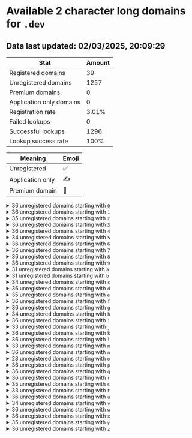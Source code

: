 # Available 2 character long domains for `.dev`

## Data last updated: 02/03/2025, 20:09:29

|Stat|Amount|
|--|--|
|Registered domains|39|
|Unregistered domains|1257|
|Premium domains|0|
|Application only domains|0|
|Registration rate|3.01%|
|Failed lookups|0|
|Successful lookups|1296|
|Lookup success rate|100%|


|Meaning|Emoji|
|--|--|
|Unregistered|:white_check_mark:|
|Application only|:writing_hand:|
|Premium domain|:gem:|

<details>
<summary>36 unregistered domains starting with <bold><code>0</code></bold></summary>

|Type|Domain|
|--|--|
|:white_check_mark:|`00.dev`|
|:white_check_mark:|`01.dev`|
|:white_check_mark:|`02.dev`|
|:white_check_mark:|`03.dev`|
|:white_check_mark:|`04.dev`|
|:white_check_mark:|`05.dev`|
|:white_check_mark:|`06.dev`|
|:white_check_mark:|`07.dev`|
|:white_check_mark:|`08.dev`|
|:white_check_mark:|`09.dev`|
|:white_check_mark:|`0a.dev`|
|:white_check_mark:|`0b.dev`|
|:white_check_mark:|`0c.dev`|
|:white_check_mark:|`0d.dev`|
|:white_check_mark:|`0e.dev`|
|:white_check_mark:|`0f.dev`|
|:white_check_mark:|`0g.dev`|
|:white_check_mark:|`0h.dev`|
|:white_check_mark:|`0i.dev`|
|:white_check_mark:|`0j.dev`|
|:white_check_mark:|`0k.dev`|
|:white_check_mark:|`0l.dev`|
|:white_check_mark:|`0m.dev`|
|:white_check_mark:|`0n.dev`|
|:white_check_mark:|`0o.dev`|
|:white_check_mark:|`0p.dev`|
|:white_check_mark:|`0q.dev`|
|:white_check_mark:|`0r.dev`|
|:white_check_mark:|`0s.dev`|
|:white_check_mark:|`0t.dev`|
|:white_check_mark:|`0u.dev`|
|:white_check_mark:|`0v.dev`|
|:white_check_mark:|`0w.dev`|
|:white_check_mark:|`0x.dev`|
|:white_check_mark:|`0y.dev`|
|:white_check_mark:|`0z.dev`|
</details>
<details>
<summary>36 unregistered domains starting with <bold><code>1</code></bold></summary>

|Type|Domain|
|--|--|
|:white_check_mark:|`10.dev`|
|:white_check_mark:|`11.dev`|
|:white_check_mark:|`12.dev`|
|:white_check_mark:|`13.dev`|
|:white_check_mark:|`14.dev`|
|:white_check_mark:|`15.dev`|
|:white_check_mark:|`16.dev`|
|:white_check_mark:|`17.dev`|
|:white_check_mark:|`18.dev`|
|:white_check_mark:|`19.dev`|
|:white_check_mark:|`1a.dev`|
|:white_check_mark:|`1b.dev`|
|:white_check_mark:|`1c.dev`|
|:white_check_mark:|`1d.dev`|
|:white_check_mark:|`1e.dev`|
|:white_check_mark:|`1f.dev`|
|:white_check_mark:|`1g.dev`|
|:white_check_mark:|`1h.dev`|
|:white_check_mark:|`1i.dev`|
|:white_check_mark:|`1j.dev`|
|:white_check_mark:|`1k.dev`|
|:white_check_mark:|`1l.dev`|
|:white_check_mark:|`1m.dev`|
|:white_check_mark:|`1n.dev`|
|:white_check_mark:|`1o.dev`|
|:white_check_mark:|`1p.dev`|
|:white_check_mark:|`1q.dev`|
|:white_check_mark:|`1r.dev`|
|:white_check_mark:|`1s.dev`|
|:white_check_mark:|`1t.dev`|
|:white_check_mark:|`1u.dev`|
|:white_check_mark:|`1v.dev`|
|:white_check_mark:|`1w.dev`|
|:white_check_mark:|`1x.dev`|
|:white_check_mark:|`1y.dev`|
|:white_check_mark:|`1z.dev`|
</details>
<details>
<summary>35 unregistered domains starting with <bold><code>2</code></bold></summary>

|Type|Domain|
|--|--|
|:white_check_mark:|`20.dev`|
|:white_check_mark:|`21.dev`|
|:white_check_mark:|`22.dev`|
|:white_check_mark:|`23.dev`|
|:white_check_mark:|`24.dev`|
|:white_check_mark:|`25.dev`|
|:white_check_mark:|`26.dev`|
|:white_check_mark:|`27.dev`|
|:white_check_mark:|`28.dev`|
|:white_check_mark:|`29.dev`|
|:white_check_mark:|`2a.dev`|
|:white_check_mark:|`2b.dev`|
|:white_check_mark:|`2c.dev`|
|:white_check_mark:|`2d.dev`|
|:white_check_mark:|`2e.dev`|
|:white_check_mark:|`2f.dev`|
|:white_check_mark:|`2g.dev`|
|:white_check_mark:|`2h.dev`|
|:white_check_mark:|`2i.dev`|
|:white_check_mark:|`2j.dev`|
|:white_check_mark:|`2l.dev`|
|:white_check_mark:|`2m.dev`|
|:white_check_mark:|`2n.dev`|
|:white_check_mark:|`2o.dev`|
|:white_check_mark:|`2p.dev`|
|:white_check_mark:|`2q.dev`|
|:white_check_mark:|`2r.dev`|
|:white_check_mark:|`2s.dev`|
|:white_check_mark:|`2t.dev`|
|:white_check_mark:|`2u.dev`|
|:white_check_mark:|`2v.dev`|
|:white_check_mark:|`2w.dev`|
|:white_check_mark:|`2x.dev`|
|:white_check_mark:|`2y.dev`|
|:white_check_mark:|`2z.dev`|
</details>
<details>
<summary>36 unregistered domains starting with <bold><code>3</code></bold></summary>

|Type|Domain|
|--|--|
|:white_check_mark:|`30.dev`|
|:white_check_mark:|`31.dev`|
|:white_check_mark:|`32.dev`|
|:white_check_mark:|`33.dev`|
|:white_check_mark:|`34.dev`|
|:white_check_mark:|`35.dev`|
|:white_check_mark:|`36.dev`|
|:white_check_mark:|`37.dev`|
|:white_check_mark:|`38.dev`|
|:white_check_mark:|`39.dev`|
|:white_check_mark:|`3a.dev`|
|:white_check_mark:|`3b.dev`|
|:white_check_mark:|`3c.dev`|
|:white_check_mark:|`3d.dev`|
|:white_check_mark:|`3e.dev`|
|:white_check_mark:|`3f.dev`|
|:white_check_mark:|`3g.dev`|
|:white_check_mark:|`3h.dev`|
|:white_check_mark:|`3i.dev`|
|:white_check_mark:|`3j.dev`|
|:white_check_mark:|`3k.dev`|
|:white_check_mark:|`3l.dev`|
|:white_check_mark:|`3m.dev`|
|:white_check_mark:|`3n.dev`|
|:white_check_mark:|`3o.dev`|
|:white_check_mark:|`3p.dev`|
|:white_check_mark:|`3q.dev`|
|:white_check_mark:|`3r.dev`|
|:white_check_mark:|`3s.dev`|
|:white_check_mark:|`3t.dev`|
|:white_check_mark:|`3u.dev`|
|:white_check_mark:|`3v.dev`|
|:white_check_mark:|`3w.dev`|
|:white_check_mark:|`3x.dev`|
|:white_check_mark:|`3y.dev`|
|:white_check_mark:|`3z.dev`|
</details>
<details>
<summary>36 unregistered domains starting with <bold><code>4</code></bold></summary>

|Type|Domain|
|--|--|
|:white_check_mark:|`40.dev`|
|:white_check_mark:|`41.dev`|
|:white_check_mark:|`42.dev`|
|:white_check_mark:|`43.dev`|
|:white_check_mark:|`44.dev`|
|:white_check_mark:|`45.dev`|
|:white_check_mark:|`46.dev`|
|:white_check_mark:|`47.dev`|
|:white_check_mark:|`48.dev`|
|:white_check_mark:|`49.dev`|
|:white_check_mark:|`4a.dev`|
|:white_check_mark:|`4b.dev`|
|:white_check_mark:|`4c.dev`|
|:white_check_mark:|`4d.dev`|
|:white_check_mark:|`4e.dev`|
|:white_check_mark:|`4f.dev`|
|:white_check_mark:|`4g.dev`|
|:white_check_mark:|`4h.dev`|
|:white_check_mark:|`4i.dev`|
|:white_check_mark:|`4j.dev`|
|:white_check_mark:|`4k.dev`|
|:white_check_mark:|`4l.dev`|
|:white_check_mark:|`4m.dev`|
|:white_check_mark:|`4n.dev`|
|:white_check_mark:|`4o.dev`|
|:white_check_mark:|`4p.dev`|
|:white_check_mark:|`4q.dev`|
|:white_check_mark:|`4r.dev`|
|:white_check_mark:|`4s.dev`|
|:white_check_mark:|`4t.dev`|
|:white_check_mark:|`4u.dev`|
|:white_check_mark:|`4v.dev`|
|:white_check_mark:|`4w.dev`|
|:white_check_mark:|`4x.dev`|
|:white_check_mark:|`4y.dev`|
|:white_check_mark:|`4z.dev`|
</details>
<details>
<summary>34 unregistered domains starting with <bold><code>5</code></bold></summary>

|Type|Domain|
|--|--|
|:white_check_mark:|`50.dev`|
|:white_check_mark:|`52.dev`|
|:white_check_mark:|`53.dev`|
|:white_check_mark:|`54.dev`|
|:white_check_mark:|`56.dev`|
|:white_check_mark:|`57.dev`|
|:white_check_mark:|`58.dev`|
|:white_check_mark:|`59.dev`|
|:white_check_mark:|`5a.dev`|
|:white_check_mark:|`5b.dev`|
|:white_check_mark:|`5c.dev`|
|:white_check_mark:|`5d.dev`|
|:white_check_mark:|`5e.dev`|
|:white_check_mark:|`5f.dev`|
|:white_check_mark:|`5g.dev`|
|:white_check_mark:|`5h.dev`|
|:white_check_mark:|`5i.dev`|
|:white_check_mark:|`5j.dev`|
|:white_check_mark:|`5k.dev`|
|:white_check_mark:|`5l.dev`|
|:white_check_mark:|`5m.dev`|
|:white_check_mark:|`5n.dev`|
|:white_check_mark:|`5o.dev`|
|:white_check_mark:|`5p.dev`|
|:white_check_mark:|`5q.dev`|
|:white_check_mark:|`5r.dev`|
|:white_check_mark:|`5s.dev`|
|:white_check_mark:|`5t.dev`|
|:white_check_mark:|`5u.dev`|
|:white_check_mark:|`5v.dev`|
|:white_check_mark:|`5w.dev`|
|:white_check_mark:|`5x.dev`|
|:white_check_mark:|`5y.dev`|
|:white_check_mark:|`5z.dev`|
</details>
<details>
<summary>36 unregistered domains starting with <bold><code>6</code></bold></summary>

|Type|Domain|
|--|--|
|:white_check_mark:|`60.dev`|
|:white_check_mark:|`61.dev`|
|:white_check_mark:|`62.dev`|
|:white_check_mark:|`63.dev`|
|:white_check_mark:|`64.dev`|
|:white_check_mark:|`65.dev`|
|:white_check_mark:|`66.dev`|
|:white_check_mark:|`67.dev`|
|:white_check_mark:|`68.dev`|
|:white_check_mark:|`69.dev`|
|:white_check_mark:|`6a.dev`|
|:white_check_mark:|`6b.dev`|
|:white_check_mark:|`6c.dev`|
|:white_check_mark:|`6d.dev`|
|:white_check_mark:|`6e.dev`|
|:white_check_mark:|`6f.dev`|
|:white_check_mark:|`6g.dev`|
|:white_check_mark:|`6h.dev`|
|:white_check_mark:|`6i.dev`|
|:white_check_mark:|`6j.dev`|
|:white_check_mark:|`6k.dev`|
|:white_check_mark:|`6l.dev`|
|:white_check_mark:|`6m.dev`|
|:white_check_mark:|`6n.dev`|
|:white_check_mark:|`6o.dev`|
|:white_check_mark:|`6p.dev`|
|:white_check_mark:|`6q.dev`|
|:white_check_mark:|`6r.dev`|
|:white_check_mark:|`6s.dev`|
|:white_check_mark:|`6t.dev`|
|:white_check_mark:|`6u.dev`|
|:white_check_mark:|`6v.dev`|
|:white_check_mark:|`6w.dev`|
|:white_check_mark:|`6x.dev`|
|:white_check_mark:|`6y.dev`|
|:white_check_mark:|`6z.dev`|
</details>
<details>
<summary>36 unregistered domains starting with <bold><code>7</code></bold></summary>

|Type|Domain|
|--|--|
|:white_check_mark:|`70.dev`|
|:white_check_mark:|`71.dev`|
|:white_check_mark:|`72.dev`|
|:white_check_mark:|`73.dev`|
|:white_check_mark:|`74.dev`|
|:white_check_mark:|`75.dev`|
|:white_check_mark:|`76.dev`|
|:white_check_mark:|`77.dev`|
|:white_check_mark:|`78.dev`|
|:white_check_mark:|`79.dev`|
|:white_check_mark:|`7a.dev`|
|:white_check_mark:|`7b.dev`|
|:white_check_mark:|`7c.dev`|
|:white_check_mark:|`7d.dev`|
|:white_check_mark:|`7e.dev`|
|:white_check_mark:|`7f.dev`|
|:white_check_mark:|`7g.dev`|
|:white_check_mark:|`7h.dev`|
|:white_check_mark:|`7i.dev`|
|:white_check_mark:|`7j.dev`|
|:white_check_mark:|`7k.dev`|
|:white_check_mark:|`7l.dev`|
|:white_check_mark:|`7m.dev`|
|:white_check_mark:|`7n.dev`|
|:white_check_mark:|`7o.dev`|
|:white_check_mark:|`7p.dev`|
|:white_check_mark:|`7q.dev`|
|:white_check_mark:|`7r.dev`|
|:white_check_mark:|`7s.dev`|
|:white_check_mark:|`7t.dev`|
|:white_check_mark:|`7u.dev`|
|:white_check_mark:|`7v.dev`|
|:white_check_mark:|`7w.dev`|
|:white_check_mark:|`7x.dev`|
|:white_check_mark:|`7y.dev`|
|:white_check_mark:|`7z.dev`|
</details>
<details>
<summary>36 unregistered domains starting with <bold><code>8</code></bold></summary>

|Type|Domain|
|--|--|
|:white_check_mark:|`80.dev`|
|:white_check_mark:|`81.dev`|
|:white_check_mark:|`82.dev`|
|:white_check_mark:|`83.dev`|
|:white_check_mark:|`84.dev`|
|:white_check_mark:|`85.dev`|
|:white_check_mark:|`86.dev`|
|:white_check_mark:|`87.dev`|
|:white_check_mark:|`88.dev`|
|:white_check_mark:|`89.dev`|
|:white_check_mark:|`8a.dev`|
|:white_check_mark:|`8b.dev`|
|:white_check_mark:|`8c.dev`|
|:white_check_mark:|`8d.dev`|
|:white_check_mark:|`8e.dev`|
|:white_check_mark:|`8f.dev`|
|:white_check_mark:|`8g.dev`|
|:white_check_mark:|`8h.dev`|
|:white_check_mark:|`8i.dev`|
|:white_check_mark:|`8j.dev`|
|:white_check_mark:|`8k.dev`|
|:white_check_mark:|`8l.dev`|
|:white_check_mark:|`8m.dev`|
|:white_check_mark:|`8n.dev`|
|:white_check_mark:|`8o.dev`|
|:white_check_mark:|`8p.dev`|
|:white_check_mark:|`8q.dev`|
|:white_check_mark:|`8r.dev`|
|:white_check_mark:|`8s.dev`|
|:white_check_mark:|`8t.dev`|
|:white_check_mark:|`8u.dev`|
|:white_check_mark:|`8v.dev`|
|:white_check_mark:|`8w.dev`|
|:white_check_mark:|`8x.dev`|
|:white_check_mark:|`8y.dev`|
|:white_check_mark:|`8z.dev`|
</details>
<details>
<summary>36 unregistered domains starting with <bold><code>9</code></bold></summary>

|Type|Domain|
|--|--|
|:white_check_mark:|`90.dev`|
|:white_check_mark:|`91.dev`|
|:white_check_mark:|`92.dev`|
|:white_check_mark:|`93.dev`|
|:white_check_mark:|`94.dev`|
|:white_check_mark:|`95.dev`|
|:white_check_mark:|`96.dev`|
|:white_check_mark:|`97.dev`|
|:white_check_mark:|`98.dev`|
|:white_check_mark:|`99.dev`|
|:white_check_mark:|`9a.dev`|
|:white_check_mark:|`9b.dev`|
|:white_check_mark:|`9c.dev`|
|:white_check_mark:|`9d.dev`|
|:white_check_mark:|`9e.dev`|
|:white_check_mark:|`9f.dev`|
|:white_check_mark:|`9g.dev`|
|:white_check_mark:|`9h.dev`|
|:white_check_mark:|`9i.dev`|
|:white_check_mark:|`9j.dev`|
|:white_check_mark:|`9k.dev`|
|:white_check_mark:|`9l.dev`|
|:white_check_mark:|`9m.dev`|
|:white_check_mark:|`9n.dev`|
|:white_check_mark:|`9o.dev`|
|:white_check_mark:|`9p.dev`|
|:white_check_mark:|`9q.dev`|
|:white_check_mark:|`9r.dev`|
|:white_check_mark:|`9s.dev`|
|:white_check_mark:|`9t.dev`|
|:white_check_mark:|`9u.dev`|
|:white_check_mark:|`9v.dev`|
|:white_check_mark:|`9w.dev`|
|:white_check_mark:|`9x.dev`|
|:white_check_mark:|`9y.dev`|
|:white_check_mark:|`9z.dev`|
</details>
<details>
<summary>31 unregistered domains starting with <bold><code>a</code></bold></summary>

|Type|Domain|
|--|--|
|:white_check_mark:|`a0.dev`|
|:white_check_mark:|`a1.dev`|
|:white_check_mark:|`a2.dev`|
|:white_check_mark:|`a3.dev`|
|:white_check_mark:|`a4.dev`|
|:white_check_mark:|`a5.dev`|
|:white_check_mark:|`a6.dev`|
|:white_check_mark:|`a7.dev`|
|:white_check_mark:|`a8.dev`|
|:white_check_mark:|`a9.dev`|
|:white_check_mark:|`af.dev`|
|:white_check_mark:|`ag.dev`|
|:white_check_mark:|`ah.dev`|
|:white_check_mark:|`ai.dev`|
|:white_check_mark:|`aj.dev`|
|:white_check_mark:|`ak.dev`|
|:white_check_mark:|`al.dev`|
|:white_check_mark:|`am.dev`|
|:white_check_mark:|`an.dev`|
|:white_check_mark:|`ao.dev`|
|:white_check_mark:|`ap.dev`|
|:white_check_mark:|`aq.dev`|
|:white_check_mark:|`ar.dev`|
|:white_check_mark:|`as.dev`|
|:white_check_mark:|`at.dev`|
|:white_check_mark:|`au.dev`|
|:white_check_mark:|`av.dev`|
|:white_check_mark:|`aw.dev`|
|:white_check_mark:|`ax.dev`|
|:white_check_mark:|`ay.dev`|
|:white_check_mark:|`az.dev`|
</details>
<details>
<summary>31 unregistered domains starting with <bold><code>b</code></bold></summary>

|Type|Domain|
|--|--|
|:white_check_mark:|`b0.dev`|
|:white_check_mark:|`b1.dev`|
|:white_check_mark:|`b2.dev`|
|:white_check_mark:|`b3.dev`|
|:white_check_mark:|`b4.dev`|
|:white_check_mark:|`b5.dev`|
|:white_check_mark:|`b6.dev`|
|:white_check_mark:|`b7.dev`|
|:white_check_mark:|`b8.dev`|
|:white_check_mark:|`b9.dev`|
|:white_check_mark:|`ba.dev`|
|:white_check_mark:|`bb.dev`|
|:white_check_mark:|`bc.dev`|
|:white_check_mark:|`bd.dev`|
|:white_check_mark:|`be.dev`|
|:white_check_mark:|`bf.dev`|
|:white_check_mark:|`bg.dev`|
|:white_check_mark:|`bh.dev`|
|:white_check_mark:|`bj.dev`|
|:white_check_mark:|`bm.dev`|
|:white_check_mark:|`bn.dev`|
|:white_check_mark:|`bq.dev`|
|:white_check_mark:|`br.dev`|
|:white_check_mark:|`bs.dev`|
|:white_check_mark:|`bt.dev`|
|:white_check_mark:|`bu.dev`|
|:white_check_mark:|`bv.dev`|
|:white_check_mark:|`bw.dev`|
|:white_check_mark:|`bx.dev`|
|:white_check_mark:|`by.dev`|
|:white_check_mark:|`bz.dev`|
</details>
<details>
<summary>34 unregistered domains starting with <bold><code>c</code></bold></summary>

|Type|Domain|
|--|--|
|:white_check_mark:|`c0.dev`|
|:white_check_mark:|`c1.dev`|
|:white_check_mark:|`c2.dev`|
|:white_check_mark:|`c3.dev`|
|:white_check_mark:|`c4.dev`|
|:white_check_mark:|`c5.dev`|
|:white_check_mark:|`c6.dev`|
|:white_check_mark:|`c7.dev`|
|:white_check_mark:|`c8.dev`|
|:white_check_mark:|`c9.dev`|
|:white_check_mark:|`ca.dev`|
|:white_check_mark:|`cb.dev`|
|:white_check_mark:|`cc.dev`|
|:white_check_mark:|`cd.dev`|
|:white_check_mark:|`ce.dev`|
|:white_check_mark:|`cf.dev`|
|:white_check_mark:|`cg.dev`|
|:white_check_mark:|`ch.dev`|
|:white_check_mark:|`ci.dev`|
|:white_check_mark:|`cj.dev`|
|:white_check_mark:|`ck.dev`|
|:white_check_mark:|`cl.dev`|
|:white_check_mark:|`cm.dev`|
|:white_check_mark:|`cn.dev`|
|:white_check_mark:|`co.dev`|
|:white_check_mark:|`cp.dev`|
|:white_check_mark:|`cq.dev`|
|:white_check_mark:|`cr.dev`|
|:white_check_mark:|`cs.dev`|
|:white_check_mark:|`ct.dev`|
|:white_check_mark:|`cw.dev`|
|:white_check_mark:|`cx.dev`|
|:white_check_mark:|`cy.dev`|
|:white_check_mark:|`cz.dev`|
</details>
<details>
<summary>36 unregistered domains starting with <bold><code>d</code></bold></summary>

|Type|Domain|
|--|--|
|:white_check_mark:|`d0.dev`|
|:white_check_mark:|`d1.dev`|
|:white_check_mark:|`d2.dev`|
|:white_check_mark:|`d3.dev`|
|:white_check_mark:|`d4.dev`|
|:white_check_mark:|`d5.dev`|
|:white_check_mark:|`d6.dev`|
|:white_check_mark:|`d7.dev`|
|:white_check_mark:|`d8.dev`|
|:white_check_mark:|`d9.dev`|
|:white_check_mark:|`da.dev`|
|:white_check_mark:|`db.dev`|
|:white_check_mark:|`dc.dev`|
|:white_check_mark:|`dd.dev`|
|:white_check_mark:|`de.dev`|
|:white_check_mark:|`df.dev`|
|:white_check_mark:|`dg.dev`|
|:white_check_mark:|`dh.dev`|
|:white_check_mark:|`di.dev`|
|:white_check_mark:|`dj.dev`|
|:white_check_mark:|`dk.dev`|
|:white_check_mark:|`dl.dev`|
|:white_check_mark:|`dm.dev`|
|:white_check_mark:|`dn.dev`|
|:white_check_mark:|`do.dev`|
|:white_check_mark:|`dp.dev`|
|:white_check_mark:|`dq.dev`|
|:white_check_mark:|`dr.dev`|
|:white_check_mark:|`ds.dev`|
|:white_check_mark:|`dt.dev`|
|:white_check_mark:|`du.dev`|
|:white_check_mark:|`dv.dev`|
|:white_check_mark:|`dw.dev`|
|:white_check_mark:|`dx.dev`|
|:white_check_mark:|`dy.dev`|
|:white_check_mark:|`dz.dev`|
</details>
<details>
<summary>35 unregistered domains starting with <bold><code>e</code></bold></summary>

|Type|Domain|
|--|--|
|:white_check_mark:|`e0.dev`|
|:white_check_mark:|`e1.dev`|
|:white_check_mark:|`e2.dev`|
|:white_check_mark:|`e3.dev`|
|:white_check_mark:|`e4.dev`|
|:white_check_mark:|`e5.dev`|
|:white_check_mark:|`e6.dev`|
|:white_check_mark:|`e7.dev`|
|:white_check_mark:|`e8.dev`|
|:white_check_mark:|`e9.dev`|
|:white_check_mark:|`ea.dev`|
|:white_check_mark:|`eb.dev`|
|:white_check_mark:|`ec.dev`|
|:white_check_mark:|`ed.dev`|
|:white_check_mark:|`ee.dev`|
|:white_check_mark:|`ef.dev`|
|:white_check_mark:|`eh.dev`|
|:white_check_mark:|`ei.dev`|
|:white_check_mark:|`ej.dev`|
|:white_check_mark:|`ek.dev`|
|:white_check_mark:|`el.dev`|
|:white_check_mark:|`em.dev`|
|:white_check_mark:|`en.dev`|
|:white_check_mark:|`eo.dev`|
|:white_check_mark:|`ep.dev`|
|:white_check_mark:|`eq.dev`|
|:white_check_mark:|`er.dev`|
|:white_check_mark:|`es.dev`|
|:white_check_mark:|`et.dev`|
|:white_check_mark:|`eu.dev`|
|:white_check_mark:|`ev.dev`|
|:white_check_mark:|`ew.dev`|
|:white_check_mark:|`ex.dev`|
|:white_check_mark:|`ey.dev`|
|:white_check_mark:|`ez.dev`|
</details>
<details>
<summary>36 unregistered domains starting with <bold><code>f</code></bold></summary>

|Type|Domain|
|--|--|
|:white_check_mark:|`f0.dev`|
|:white_check_mark:|`f1.dev`|
|:white_check_mark:|`f2.dev`|
|:white_check_mark:|`f3.dev`|
|:white_check_mark:|`f4.dev`|
|:white_check_mark:|`f5.dev`|
|:white_check_mark:|`f6.dev`|
|:white_check_mark:|`f7.dev`|
|:white_check_mark:|`f8.dev`|
|:white_check_mark:|`f9.dev`|
|:white_check_mark:|`fa.dev`|
|:white_check_mark:|`fb.dev`|
|:white_check_mark:|`fc.dev`|
|:white_check_mark:|`fd.dev`|
|:white_check_mark:|`fe.dev`|
|:white_check_mark:|`ff.dev`|
|:white_check_mark:|`fg.dev`|
|:white_check_mark:|`fh.dev`|
|:white_check_mark:|`fi.dev`|
|:white_check_mark:|`fj.dev`|
|:white_check_mark:|`fk.dev`|
|:white_check_mark:|`fl.dev`|
|:white_check_mark:|`fm.dev`|
|:white_check_mark:|`fn.dev`|
|:white_check_mark:|`fo.dev`|
|:white_check_mark:|`fp.dev`|
|:white_check_mark:|`fq.dev`|
|:white_check_mark:|`fr.dev`|
|:white_check_mark:|`fs.dev`|
|:white_check_mark:|`ft.dev`|
|:white_check_mark:|`fu.dev`|
|:white_check_mark:|`fv.dev`|
|:white_check_mark:|`fw.dev`|
|:white_check_mark:|`fx.dev`|
|:white_check_mark:|`fy.dev`|
|:white_check_mark:|`fz.dev`|
</details>
<details>
<summary>36 unregistered domains starting with <bold><code>g</code></bold></summary>

|Type|Domain|
|--|--|
|:white_check_mark:|`g0.dev`|
|:white_check_mark:|`g1.dev`|
|:white_check_mark:|`g2.dev`|
|:white_check_mark:|`g3.dev`|
|:white_check_mark:|`g4.dev`|
|:white_check_mark:|`g5.dev`|
|:white_check_mark:|`g6.dev`|
|:white_check_mark:|`g7.dev`|
|:white_check_mark:|`g8.dev`|
|:white_check_mark:|`g9.dev`|
|:white_check_mark:|`ga.dev`|
|:white_check_mark:|`gb.dev`|
|:white_check_mark:|`gc.dev`|
|:white_check_mark:|`gd.dev`|
|:white_check_mark:|`ge.dev`|
|:white_check_mark:|`gf.dev`|
|:white_check_mark:|`gg.dev`|
|:white_check_mark:|`gh.dev`|
|:white_check_mark:|`gi.dev`|
|:white_check_mark:|`gj.dev`|
|:white_check_mark:|`gk.dev`|
|:white_check_mark:|`gl.dev`|
|:white_check_mark:|`gm.dev`|
|:white_check_mark:|`gn.dev`|
|:white_check_mark:|`go.dev`|
|:white_check_mark:|`gp.dev`|
|:white_check_mark:|`gq.dev`|
|:white_check_mark:|`gr.dev`|
|:white_check_mark:|`gs.dev`|
|:white_check_mark:|`gt.dev`|
|:white_check_mark:|`gu.dev`|
|:white_check_mark:|`gv.dev`|
|:white_check_mark:|`gw.dev`|
|:white_check_mark:|`gx.dev`|
|:white_check_mark:|`gy.dev`|
|:white_check_mark:|`gz.dev`|
</details>
<details>
<summary>34 unregistered domains starting with <bold><code>h</code></bold></summary>

|Type|Domain|
|--|--|
|:white_check_mark:|`h0.dev`|
|:white_check_mark:|`h2.dev`|
|:white_check_mark:|`h3.dev`|
|:white_check_mark:|`h4.dev`|
|:white_check_mark:|`h5.dev`|
|:white_check_mark:|`h6.dev`|
|:white_check_mark:|`h7.dev`|
|:white_check_mark:|`h8.dev`|
|:white_check_mark:|`h9.dev`|
|:white_check_mark:|`ha.dev`|
|:white_check_mark:|`hb.dev`|
|:white_check_mark:|`hc.dev`|
|:white_check_mark:|`hd.dev`|
|:white_check_mark:|`he.dev`|
|:white_check_mark:|`hf.dev`|
|:white_check_mark:|`hg.dev`|
|:white_check_mark:|`hh.dev`|
|:white_check_mark:|`hi.dev`|
|:white_check_mark:|`hj.dev`|
|:white_check_mark:|`hk.dev`|
|:white_check_mark:|`hl.dev`|
|:white_check_mark:|`hm.dev`|
|:white_check_mark:|`hn.dev`|
|:white_check_mark:|`ho.dev`|
|:white_check_mark:|`hp.dev`|
|:white_check_mark:|`hq.dev`|
|:white_check_mark:|`hr.dev`|
|:white_check_mark:|`hs.dev`|
|:white_check_mark:|`ht.dev`|
|:white_check_mark:|`hu.dev`|
|:white_check_mark:|`hv.dev`|
|:white_check_mark:|`hw.dev`|
|:white_check_mark:|`hx.dev`|
|:white_check_mark:|`hz.dev`|
</details>
<details>
<summary>36 unregistered domains starting with <bold><code>i</code></bold></summary>

|Type|Domain|
|--|--|
|:white_check_mark:|`i0.dev`|
|:white_check_mark:|`i1.dev`|
|:white_check_mark:|`i2.dev`|
|:white_check_mark:|`i3.dev`|
|:white_check_mark:|`i4.dev`|
|:white_check_mark:|`i5.dev`|
|:white_check_mark:|`i6.dev`|
|:white_check_mark:|`i7.dev`|
|:white_check_mark:|`i8.dev`|
|:white_check_mark:|`i9.dev`|
|:white_check_mark:|`ia.dev`|
|:white_check_mark:|`ib.dev`|
|:white_check_mark:|`ic.dev`|
|:white_check_mark:|`id.dev`|
|:white_check_mark:|`ie.dev`|
|:white_check_mark:|`if.dev`|
|:white_check_mark:|`ig.dev`|
|:white_check_mark:|`ih.dev`|
|:white_check_mark:|`ii.dev`|
|:white_check_mark:|`ij.dev`|
|:white_check_mark:|`ik.dev`|
|:white_check_mark:|`il.dev`|
|:white_check_mark:|`im.dev`|
|:white_check_mark:|`in.dev`|
|:white_check_mark:|`io.dev`|
|:white_check_mark:|`ip.dev`|
|:white_check_mark:|`iq.dev`|
|:white_check_mark:|`ir.dev`|
|:white_check_mark:|`is.dev`|
|:white_check_mark:|`it.dev`|
|:white_check_mark:|`iu.dev`|
|:white_check_mark:|`iv.dev`|
|:white_check_mark:|`iw.dev`|
|:white_check_mark:|`ix.dev`|
|:white_check_mark:|`iy.dev`|
|:white_check_mark:|`iz.dev`|
</details>
<details>
<summary>33 unregistered domains starting with <bold><code>j</code></bold></summary>

|Type|Domain|
|--|--|
|:white_check_mark:|`j0.dev`|
|:white_check_mark:|`j1.dev`|
|:white_check_mark:|`j2.dev`|
|:white_check_mark:|`j3.dev`|
|:white_check_mark:|`j4.dev`|
|:white_check_mark:|`j5.dev`|
|:white_check_mark:|`j6.dev`|
|:white_check_mark:|`j7.dev`|
|:white_check_mark:|`j8.dev`|
|:white_check_mark:|`j9.dev`|
|:white_check_mark:|`ja.dev`|
|:white_check_mark:|`jb.dev`|
|:white_check_mark:|`jc.dev`|
|:white_check_mark:|`jd.dev`|
|:white_check_mark:|`je.dev`|
|:white_check_mark:|`jf.dev`|
|:white_check_mark:|`jg.dev`|
|:white_check_mark:|`jh.dev`|
|:white_check_mark:|`ji.dev`|
|:white_check_mark:|`jj.dev`|
|:white_check_mark:|`jn.dev`|
|:white_check_mark:|`jo.dev`|
|:white_check_mark:|`jp.dev`|
|:white_check_mark:|`jq.dev`|
|:white_check_mark:|`jr.dev`|
|:white_check_mark:|`js.dev`|
|:white_check_mark:|`jt.dev`|
|:white_check_mark:|`ju.dev`|
|:white_check_mark:|`jv.dev`|
|:white_check_mark:|`jw.dev`|
|:white_check_mark:|`jx.dev`|
|:white_check_mark:|`jy.dev`|
|:white_check_mark:|`jz.dev`|
</details>
<details>
<summary>36 unregistered domains starting with <bold><code>k</code></bold></summary>

|Type|Domain|
|--|--|
|:white_check_mark:|`k0.dev`|
|:white_check_mark:|`k1.dev`|
|:white_check_mark:|`k2.dev`|
|:white_check_mark:|`k3.dev`|
|:white_check_mark:|`k4.dev`|
|:white_check_mark:|`k5.dev`|
|:white_check_mark:|`k6.dev`|
|:white_check_mark:|`k7.dev`|
|:white_check_mark:|`k8.dev`|
|:white_check_mark:|`k9.dev`|
|:white_check_mark:|`ka.dev`|
|:white_check_mark:|`kb.dev`|
|:white_check_mark:|`kc.dev`|
|:white_check_mark:|`kd.dev`|
|:white_check_mark:|`ke.dev`|
|:white_check_mark:|`kf.dev`|
|:white_check_mark:|`kg.dev`|
|:white_check_mark:|`kh.dev`|
|:white_check_mark:|`ki.dev`|
|:white_check_mark:|`kj.dev`|
|:white_check_mark:|`kk.dev`|
|:white_check_mark:|`kl.dev`|
|:white_check_mark:|`km.dev`|
|:white_check_mark:|`kn.dev`|
|:white_check_mark:|`ko.dev`|
|:white_check_mark:|`kp.dev`|
|:white_check_mark:|`kq.dev`|
|:white_check_mark:|`kr.dev`|
|:white_check_mark:|`ks.dev`|
|:white_check_mark:|`kt.dev`|
|:white_check_mark:|`ku.dev`|
|:white_check_mark:|`kv.dev`|
|:white_check_mark:|`kw.dev`|
|:white_check_mark:|`kx.dev`|
|:white_check_mark:|`ky.dev`|
|:white_check_mark:|`kz.dev`|
</details>
<details>
<summary>36 unregistered domains starting with <bold><code>l</code></bold></summary>

|Type|Domain|
|--|--|
|:white_check_mark:|`l0.dev`|
|:white_check_mark:|`l1.dev`|
|:white_check_mark:|`l2.dev`|
|:white_check_mark:|`l3.dev`|
|:white_check_mark:|`l4.dev`|
|:white_check_mark:|`l5.dev`|
|:white_check_mark:|`l6.dev`|
|:white_check_mark:|`l7.dev`|
|:white_check_mark:|`l8.dev`|
|:white_check_mark:|`l9.dev`|
|:white_check_mark:|`la.dev`|
|:white_check_mark:|`lb.dev`|
|:white_check_mark:|`lc.dev`|
|:white_check_mark:|`ld.dev`|
|:white_check_mark:|`le.dev`|
|:white_check_mark:|`lf.dev`|
|:white_check_mark:|`lg.dev`|
|:white_check_mark:|`lh.dev`|
|:white_check_mark:|`li.dev`|
|:white_check_mark:|`lj.dev`|
|:white_check_mark:|`lk.dev`|
|:white_check_mark:|`ll.dev`|
|:white_check_mark:|`lm.dev`|
|:white_check_mark:|`ln.dev`|
|:white_check_mark:|`lo.dev`|
|:white_check_mark:|`lp.dev`|
|:white_check_mark:|`lq.dev`|
|:white_check_mark:|`lr.dev`|
|:white_check_mark:|`ls.dev`|
|:white_check_mark:|`lt.dev`|
|:white_check_mark:|`lu.dev`|
|:white_check_mark:|`lv.dev`|
|:white_check_mark:|`lw.dev`|
|:white_check_mark:|`lx.dev`|
|:white_check_mark:|`ly.dev`|
|:white_check_mark:|`lz.dev`|
</details>
<details>
<summary>33 unregistered domains starting with <bold><code>m</code></bold></summary>

|Type|Domain|
|--|--|
|:white_check_mark:|`m1.dev`|
|:white_check_mark:|`m2.dev`|
|:white_check_mark:|`m3.dev`|
|:white_check_mark:|`m4.dev`|
|:white_check_mark:|`m5.dev`|
|:white_check_mark:|`m6.dev`|
|:white_check_mark:|`m7.dev`|
|:white_check_mark:|`m8.dev`|
|:white_check_mark:|`m9.dev`|
|:white_check_mark:|`ma.dev`|
|:white_check_mark:|`mb.dev`|
|:white_check_mark:|`mc.dev`|
|:white_check_mark:|`md.dev`|
|:white_check_mark:|`me.dev`|
|:white_check_mark:|`mf.dev`|
|:white_check_mark:|`mg.dev`|
|:white_check_mark:|`mh.dev`|
|:white_check_mark:|`mi.dev`|
|:white_check_mark:|`mj.dev`|
|:white_check_mark:|`mk.dev`|
|:white_check_mark:|`ml.dev`|
|:white_check_mark:|`mm.dev`|
|:white_check_mark:|`mn.dev`|
|:white_check_mark:|`mo.dev`|
|:white_check_mark:|`mp.dev`|
|:white_check_mark:|`mq.dev`|
|:white_check_mark:|`mr.dev`|
|:white_check_mark:|`ms.dev`|
|:white_check_mark:|`mt.dev`|
|:white_check_mark:|`mu.dev`|
|:white_check_mark:|`mv.dev`|
|:white_check_mark:|`mx.dev`|
|:white_check_mark:|`mz.dev`|
</details>
<details>
<summary>36 unregistered domains starting with <bold><code>n</code></bold></summary>

|Type|Domain|
|--|--|
|:white_check_mark:|`n0.dev`|
|:white_check_mark:|`n1.dev`|
|:white_check_mark:|`n2.dev`|
|:white_check_mark:|`n3.dev`|
|:white_check_mark:|`n4.dev`|
|:white_check_mark:|`n5.dev`|
|:white_check_mark:|`n6.dev`|
|:white_check_mark:|`n7.dev`|
|:white_check_mark:|`n8.dev`|
|:white_check_mark:|`n9.dev`|
|:white_check_mark:|`na.dev`|
|:white_check_mark:|`nb.dev`|
|:white_check_mark:|`nc.dev`|
|:white_check_mark:|`nd.dev`|
|:white_check_mark:|`ne.dev`|
|:white_check_mark:|`nf.dev`|
|:white_check_mark:|`ng.dev`|
|:white_check_mark:|`nh.dev`|
|:white_check_mark:|`ni.dev`|
|:white_check_mark:|`nj.dev`|
|:white_check_mark:|`nk.dev`|
|:white_check_mark:|`nl.dev`|
|:white_check_mark:|`nm.dev`|
|:white_check_mark:|`nn.dev`|
|:white_check_mark:|`no.dev`|
|:white_check_mark:|`np.dev`|
|:white_check_mark:|`nq.dev`|
|:white_check_mark:|`nr.dev`|
|:white_check_mark:|`ns.dev`|
|:white_check_mark:|`nt.dev`|
|:white_check_mark:|`nu.dev`|
|:white_check_mark:|`nv.dev`|
|:white_check_mark:|`nw.dev`|
|:white_check_mark:|`nx.dev`|
|:white_check_mark:|`ny.dev`|
|:white_check_mark:|`nz.dev`|
</details>
<details>
<summary>28 unregistered domains starting with <bold><code>o</code></bold></summary>

|Type|Domain|
|--|--|
|:white_check_mark:|`o0.dev`|
|:white_check_mark:|`o1.dev`|
|:white_check_mark:|`o2.dev`|
|:white_check_mark:|`o3.dev`|
|:white_check_mark:|`o4.dev`|
|:white_check_mark:|`o5.dev`|
|:white_check_mark:|`o6.dev`|
|:white_check_mark:|`o7.dev`|
|:white_check_mark:|`o8.dev`|
|:white_check_mark:|`o9.dev`|
|:white_check_mark:|`oa.dev`|
|:white_check_mark:|`ob.dev`|
|:white_check_mark:|`oc.dev`|
|:white_check_mark:|`od.dev`|
|:white_check_mark:|`oe.dev`|
|:white_check_mark:|`of.dev`|
|:white_check_mark:|`og.dev`|
|:white_check_mark:|`oj.dev`|
|:white_check_mark:|`ol.dev`|
|:white_check_mark:|`op.dev`|
|:white_check_mark:|`oq.dev`|
|:white_check_mark:|`or.dev`|
|:white_check_mark:|`os.dev`|
|:white_check_mark:|`ot.dev`|
|:white_check_mark:|`ou.dev`|
|:white_check_mark:|`ow.dev`|
|:white_check_mark:|`oy.dev`|
|:white_check_mark:|`oz.dev`|
</details>
<details>
<summary>36 unregistered domains starting with <bold><code>p</code></bold></summary>

|Type|Domain|
|--|--|
|:white_check_mark:|`p0.dev`|
|:white_check_mark:|`p1.dev`|
|:white_check_mark:|`p2.dev`|
|:white_check_mark:|`p3.dev`|
|:white_check_mark:|`p4.dev`|
|:white_check_mark:|`p5.dev`|
|:white_check_mark:|`p6.dev`|
|:white_check_mark:|`p7.dev`|
|:white_check_mark:|`p8.dev`|
|:white_check_mark:|`p9.dev`|
|:white_check_mark:|`pa.dev`|
|:white_check_mark:|`pb.dev`|
|:white_check_mark:|`pc.dev`|
|:white_check_mark:|`pd.dev`|
|:white_check_mark:|`pe.dev`|
|:white_check_mark:|`pf.dev`|
|:white_check_mark:|`pg.dev`|
|:white_check_mark:|`ph.dev`|
|:white_check_mark:|`pi.dev`|
|:white_check_mark:|`pj.dev`|
|:white_check_mark:|`pk.dev`|
|:white_check_mark:|`pl.dev`|
|:white_check_mark:|`pm.dev`|
|:white_check_mark:|`pn.dev`|
|:white_check_mark:|`po.dev`|
|:white_check_mark:|`pp.dev`|
|:white_check_mark:|`pq.dev`|
|:white_check_mark:|`pr.dev`|
|:white_check_mark:|`ps.dev`|
|:white_check_mark:|`pt.dev`|
|:white_check_mark:|`pu.dev`|
|:white_check_mark:|`pv.dev`|
|:white_check_mark:|`pw.dev`|
|:white_check_mark:|`px.dev`|
|:white_check_mark:|`py.dev`|
|:white_check_mark:|`pz.dev`|
</details>
<details>
<summary>36 unregistered domains starting with <bold><code>q</code></bold></summary>

|Type|Domain|
|--|--|
|:white_check_mark:|`q0.dev`|
|:white_check_mark:|`q1.dev`|
|:white_check_mark:|`q2.dev`|
|:white_check_mark:|`q3.dev`|
|:white_check_mark:|`q4.dev`|
|:white_check_mark:|`q5.dev`|
|:white_check_mark:|`q6.dev`|
|:white_check_mark:|`q7.dev`|
|:white_check_mark:|`q8.dev`|
|:white_check_mark:|`q9.dev`|
|:white_check_mark:|`qa.dev`|
|:white_check_mark:|`qb.dev`|
|:white_check_mark:|`qc.dev`|
|:white_check_mark:|`qd.dev`|
|:white_check_mark:|`qe.dev`|
|:white_check_mark:|`qf.dev`|
|:white_check_mark:|`qg.dev`|
|:white_check_mark:|`qh.dev`|
|:white_check_mark:|`qi.dev`|
|:white_check_mark:|`qj.dev`|
|:white_check_mark:|`qk.dev`|
|:white_check_mark:|`ql.dev`|
|:white_check_mark:|`qm.dev`|
|:white_check_mark:|`qn.dev`|
|:white_check_mark:|`qo.dev`|
|:white_check_mark:|`qp.dev`|
|:white_check_mark:|`qq.dev`|
|:white_check_mark:|`qr.dev`|
|:white_check_mark:|`qs.dev`|
|:white_check_mark:|`qt.dev`|
|:white_check_mark:|`qu.dev`|
|:white_check_mark:|`qv.dev`|
|:white_check_mark:|`qw.dev`|
|:white_check_mark:|`qx.dev`|
|:white_check_mark:|`qy.dev`|
|:white_check_mark:|`qz.dev`|
</details>
<details>
<summary>36 unregistered domains starting with <bold><code>r</code></bold></summary>

|Type|Domain|
|--|--|
|:white_check_mark:|`r0.dev`|
|:white_check_mark:|`r1.dev`|
|:white_check_mark:|`r2.dev`|
|:white_check_mark:|`r3.dev`|
|:white_check_mark:|`r4.dev`|
|:white_check_mark:|`r5.dev`|
|:white_check_mark:|`r6.dev`|
|:white_check_mark:|`r7.dev`|
|:white_check_mark:|`r8.dev`|
|:white_check_mark:|`r9.dev`|
|:white_check_mark:|`ra.dev`|
|:white_check_mark:|`rb.dev`|
|:white_check_mark:|`rc.dev`|
|:white_check_mark:|`rd.dev`|
|:white_check_mark:|`re.dev`|
|:white_check_mark:|`rf.dev`|
|:white_check_mark:|`rg.dev`|
|:white_check_mark:|`rh.dev`|
|:white_check_mark:|`ri.dev`|
|:white_check_mark:|`rj.dev`|
|:white_check_mark:|`rk.dev`|
|:white_check_mark:|`rl.dev`|
|:white_check_mark:|`rm.dev`|
|:white_check_mark:|`rn.dev`|
|:white_check_mark:|`ro.dev`|
|:white_check_mark:|`rp.dev`|
|:white_check_mark:|`rq.dev`|
|:white_check_mark:|`rr.dev`|
|:white_check_mark:|`rs.dev`|
|:white_check_mark:|`rt.dev`|
|:white_check_mark:|`ru.dev`|
|:white_check_mark:|`rv.dev`|
|:white_check_mark:|`rw.dev`|
|:white_check_mark:|`rx.dev`|
|:white_check_mark:|`ry.dev`|
|:white_check_mark:|`rz.dev`|
</details>
<details>
<summary>35 unregistered domains starting with <bold><code>s</code></bold></summary>

|Type|Domain|
|--|--|
|:white_check_mark:|`s0.dev`|
|:white_check_mark:|`s1.dev`|
|:white_check_mark:|`s2.dev`|
|:white_check_mark:|`s3.dev`|
|:white_check_mark:|`s4.dev`|
|:white_check_mark:|`s5.dev`|
|:white_check_mark:|`s6.dev`|
|:white_check_mark:|`s7.dev`|
|:white_check_mark:|`s8.dev`|
|:white_check_mark:|`s9.dev`|
|:white_check_mark:|`sb.dev`|
|:white_check_mark:|`sc.dev`|
|:white_check_mark:|`sd.dev`|
|:white_check_mark:|`se.dev`|
|:white_check_mark:|`sf.dev`|
|:white_check_mark:|`sg.dev`|
|:white_check_mark:|`sh.dev`|
|:white_check_mark:|`si.dev`|
|:white_check_mark:|`sj.dev`|
|:white_check_mark:|`sk.dev`|
|:white_check_mark:|`sl.dev`|
|:white_check_mark:|`sm.dev`|
|:white_check_mark:|`sn.dev`|
|:white_check_mark:|`so.dev`|
|:white_check_mark:|`sp.dev`|
|:white_check_mark:|`sq.dev`|
|:white_check_mark:|`sr.dev`|
|:white_check_mark:|`ss.dev`|
|:white_check_mark:|`st.dev`|
|:white_check_mark:|`su.dev`|
|:white_check_mark:|`sv.dev`|
|:white_check_mark:|`sw.dev`|
|:white_check_mark:|`sx.dev`|
|:white_check_mark:|`sy.dev`|
|:white_check_mark:|`sz.dev`|
</details>
<details>
<summary>33 unregistered domains starting with <bold><code>t</code></bold></summary>

|Type|Domain|
|--|--|
|:white_check_mark:|`t0.dev`|
|:white_check_mark:|`t2.dev`|
|:white_check_mark:|`t3.dev`|
|:white_check_mark:|`t4.dev`|
|:white_check_mark:|`t5.dev`|
|:white_check_mark:|`t6.dev`|
|:white_check_mark:|`t7.dev`|
|:white_check_mark:|`t8.dev`|
|:white_check_mark:|`t9.dev`|
|:white_check_mark:|`ta.dev`|
|:white_check_mark:|`tb.dev`|
|:white_check_mark:|`tc.dev`|
|:white_check_mark:|`td.dev`|
|:white_check_mark:|`te.dev`|
|:white_check_mark:|`tf.dev`|
|:white_check_mark:|`tg.dev`|
|:white_check_mark:|`th.dev`|
|:white_check_mark:|`ti.dev`|
|:white_check_mark:|`tj.dev`|
|:white_check_mark:|`tk.dev`|
|:white_check_mark:|`tl.dev`|
|:white_check_mark:|`tm.dev`|
|:white_check_mark:|`tn.dev`|
|:white_check_mark:|`to.dev`|
|:white_check_mark:|`tp.dev`|
|:white_check_mark:|`tq.dev`|
|:white_check_mark:|`tr.dev`|
|:white_check_mark:|`ts.dev`|
|:white_check_mark:|`tt.dev`|
|:white_check_mark:|`tu.dev`|
|:white_check_mark:|`tv.dev`|
|:white_check_mark:|`ty.dev`|
|:white_check_mark:|`tz.dev`|
</details>
<details>
<summary>36 unregistered domains starting with <bold><code>u</code></bold></summary>

|Type|Domain|
|--|--|
|:white_check_mark:|`u0.dev`|
|:white_check_mark:|`u1.dev`|
|:white_check_mark:|`u2.dev`|
|:white_check_mark:|`u3.dev`|
|:white_check_mark:|`u4.dev`|
|:white_check_mark:|`u5.dev`|
|:white_check_mark:|`u6.dev`|
|:white_check_mark:|`u7.dev`|
|:white_check_mark:|`u8.dev`|
|:white_check_mark:|`u9.dev`|
|:white_check_mark:|`ua.dev`|
|:white_check_mark:|`ub.dev`|
|:white_check_mark:|`uc.dev`|
|:white_check_mark:|`ud.dev`|
|:white_check_mark:|`ue.dev`|
|:white_check_mark:|`uf.dev`|
|:white_check_mark:|`ug.dev`|
|:white_check_mark:|`uh.dev`|
|:white_check_mark:|`ui.dev`|
|:white_check_mark:|`uj.dev`|
|:white_check_mark:|`uk.dev`|
|:white_check_mark:|`ul.dev`|
|:white_check_mark:|`um.dev`|
|:white_check_mark:|`un.dev`|
|:white_check_mark:|`uo.dev`|
|:white_check_mark:|`up.dev`|
|:white_check_mark:|`uq.dev`|
|:white_check_mark:|`ur.dev`|
|:white_check_mark:|`us.dev`|
|:white_check_mark:|`ut.dev`|
|:white_check_mark:|`uu.dev`|
|:white_check_mark:|`uv.dev`|
|:white_check_mark:|`uw.dev`|
|:white_check_mark:|`ux.dev`|
|:white_check_mark:|`uy.dev`|
|:white_check_mark:|`uz.dev`|
</details>
<details>
<summary>34 unregistered domains starting with <bold><code>v</code></bold></summary>

|Type|Domain|
|--|--|
|:white_check_mark:|`v0.dev`|
|:white_check_mark:|`v1.dev`|
|:white_check_mark:|`v2.dev`|
|:white_check_mark:|`v3.dev`|
|:white_check_mark:|`v4.dev`|
|:white_check_mark:|`v5.dev`|
|:white_check_mark:|`v6.dev`|
|:white_check_mark:|`v7.dev`|
|:white_check_mark:|`v8.dev`|
|:white_check_mark:|`v9.dev`|
|:white_check_mark:|`va.dev`|
|:white_check_mark:|`vb.dev`|
|:white_check_mark:|`vc.dev`|
|:white_check_mark:|`vd.dev`|
|:white_check_mark:|`ve.dev`|
|:white_check_mark:|`vf.dev`|
|:white_check_mark:|`vg.dev`|
|:white_check_mark:|`vh.dev`|
|:white_check_mark:|`vi.dev`|
|:white_check_mark:|`vj.dev`|
|:white_check_mark:|`vl.dev`|
|:white_check_mark:|`vn.dev`|
|:white_check_mark:|`vo.dev`|
|:white_check_mark:|`vp.dev`|
|:white_check_mark:|`vq.dev`|
|:white_check_mark:|`vr.dev`|
|:white_check_mark:|`vs.dev`|
|:white_check_mark:|`vt.dev`|
|:white_check_mark:|`vu.dev`|
|:white_check_mark:|`vv.dev`|
|:white_check_mark:|`vw.dev`|
|:white_check_mark:|`vx.dev`|
|:white_check_mark:|`vy.dev`|
|:white_check_mark:|`vz.dev`|
</details>
<details>
<summary>36 unregistered domains starting with <bold><code>w</code></bold></summary>

|Type|Domain|
|--|--|
|:white_check_mark:|`w0.dev`|
|:white_check_mark:|`w1.dev`|
|:white_check_mark:|`w2.dev`|
|:white_check_mark:|`w3.dev`|
|:white_check_mark:|`w4.dev`|
|:white_check_mark:|`w5.dev`|
|:white_check_mark:|`w6.dev`|
|:white_check_mark:|`w7.dev`|
|:white_check_mark:|`w8.dev`|
|:white_check_mark:|`w9.dev`|
|:white_check_mark:|`wa.dev`|
|:white_check_mark:|`wb.dev`|
|:white_check_mark:|`wc.dev`|
|:white_check_mark:|`wd.dev`|
|:white_check_mark:|`we.dev`|
|:white_check_mark:|`wf.dev`|
|:white_check_mark:|`wg.dev`|
|:white_check_mark:|`wh.dev`|
|:white_check_mark:|`wi.dev`|
|:white_check_mark:|`wj.dev`|
|:white_check_mark:|`wk.dev`|
|:white_check_mark:|`wl.dev`|
|:white_check_mark:|`wm.dev`|
|:white_check_mark:|`wn.dev`|
|:white_check_mark:|`wo.dev`|
|:white_check_mark:|`wp.dev`|
|:white_check_mark:|`wq.dev`|
|:white_check_mark:|`wr.dev`|
|:white_check_mark:|`ws.dev`|
|:white_check_mark:|`wt.dev`|
|:white_check_mark:|`wu.dev`|
|:white_check_mark:|`wv.dev`|
|:white_check_mark:|`ww.dev`|
|:white_check_mark:|`wx.dev`|
|:white_check_mark:|`wy.dev`|
|:white_check_mark:|`wz.dev`|
</details>
<details>
<summary>36 unregistered domains starting with <bold><code>x</code></bold></summary>

|Type|Domain|
|--|--|
|:white_check_mark:|`x0.dev`|
|:white_check_mark:|`x1.dev`|
|:white_check_mark:|`x2.dev`|
|:white_check_mark:|`x3.dev`|
|:white_check_mark:|`x4.dev`|
|:white_check_mark:|`x5.dev`|
|:white_check_mark:|`x6.dev`|
|:white_check_mark:|`x7.dev`|
|:white_check_mark:|`x8.dev`|
|:white_check_mark:|`x9.dev`|
|:white_check_mark:|`xa.dev`|
|:white_check_mark:|`xb.dev`|
|:white_check_mark:|`xc.dev`|
|:white_check_mark:|`xd.dev`|
|:white_check_mark:|`xe.dev`|
|:white_check_mark:|`xf.dev`|
|:white_check_mark:|`xg.dev`|
|:white_check_mark:|`xh.dev`|
|:white_check_mark:|`xi.dev`|
|:white_check_mark:|`xj.dev`|
|:white_check_mark:|`xk.dev`|
|:white_check_mark:|`xl.dev`|
|:white_check_mark:|`xm.dev`|
|:white_check_mark:|`xn.dev`|
|:white_check_mark:|`xo.dev`|
|:white_check_mark:|`xp.dev`|
|:white_check_mark:|`xq.dev`|
|:white_check_mark:|`xr.dev`|
|:white_check_mark:|`xs.dev`|
|:white_check_mark:|`xt.dev`|
|:white_check_mark:|`xu.dev`|
|:white_check_mark:|`xv.dev`|
|:white_check_mark:|`xw.dev`|
|:white_check_mark:|`xx.dev`|
|:white_check_mark:|`xy.dev`|
|:white_check_mark:|`xz.dev`|
</details>
<details>
<summary>35 unregistered domains starting with <bold><code>y</code></bold></summary>

|Type|Domain|
|--|--|
|:white_check_mark:|`y0.dev`|
|:white_check_mark:|`y1.dev`|
|:white_check_mark:|`y2.dev`|
|:white_check_mark:|`y3.dev`|
|:white_check_mark:|`y4.dev`|
|:white_check_mark:|`y5.dev`|
|:white_check_mark:|`y6.dev`|
|:white_check_mark:|`y7.dev`|
|:white_check_mark:|`y8.dev`|
|:white_check_mark:|`y9.dev`|
|:white_check_mark:|`ya.dev`|
|:white_check_mark:|`yb.dev`|
|:white_check_mark:|`yc.dev`|
|:white_check_mark:|`yd.dev`|
|:white_check_mark:|`ye.dev`|
|:white_check_mark:|`yf.dev`|
|:white_check_mark:|`yg.dev`|
|:white_check_mark:|`yh.dev`|
|:white_check_mark:|`yi.dev`|
|:white_check_mark:|`yj.dev`|
|:white_check_mark:|`yk.dev`|
|:white_check_mark:|`yl.dev`|
|:white_check_mark:|`ym.dev`|
|:white_check_mark:|`yn.dev`|
|:white_check_mark:|`yo.dev`|
|:white_check_mark:|`yp.dev`|
|:white_check_mark:|`yq.dev`|
|:white_check_mark:|`yr.dev`|
|:white_check_mark:|`ys.dev`|
|:white_check_mark:|`yt.dev`|
|:white_check_mark:|`yu.dev`|
|:white_check_mark:|`yv.dev`|
|:white_check_mark:|`yw.dev`|
|:white_check_mark:|`yx.dev`|
|:white_check_mark:|`yy.dev`|
</details>
<details>
<summary>36 unregistered domains starting with <bold><code>z</code></bold></summary>

|Type|Domain|
|--|--|
|:white_check_mark:|`z0.dev`|
|:white_check_mark:|`z1.dev`|
|:white_check_mark:|`z2.dev`|
|:white_check_mark:|`z3.dev`|
|:white_check_mark:|`z4.dev`|
|:white_check_mark:|`z5.dev`|
|:white_check_mark:|`z6.dev`|
|:white_check_mark:|`z7.dev`|
|:white_check_mark:|`z8.dev`|
|:white_check_mark:|`z9.dev`|
|:white_check_mark:|`za.dev`|
|:white_check_mark:|`zb.dev`|
|:white_check_mark:|`zc.dev`|
|:white_check_mark:|`zd.dev`|
|:white_check_mark:|`ze.dev`|
|:white_check_mark:|`zf.dev`|
|:white_check_mark:|`zg.dev`|
|:white_check_mark:|`zh.dev`|
|:white_check_mark:|`zi.dev`|
|:white_check_mark:|`zj.dev`|
|:white_check_mark:|`zk.dev`|
|:white_check_mark:|`zl.dev`|
|:white_check_mark:|`zm.dev`|
|:white_check_mark:|`zn.dev`|
|:white_check_mark:|`zo.dev`|
|:white_check_mark:|`zp.dev`|
|:white_check_mark:|`zq.dev`|
|:white_check_mark:|`zr.dev`|
|:white_check_mark:|`zs.dev`|
|:white_check_mark:|`zt.dev`|
|:white_check_mark:|`zu.dev`|
|:white_check_mark:|`zv.dev`|
|:white_check_mark:|`zw.dev`|
|:white_check_mark:|`zx.dev`|
|:white_check_mark:|`zy.dev`|
|:white_check_mark:|`zz.dev`|
</details>